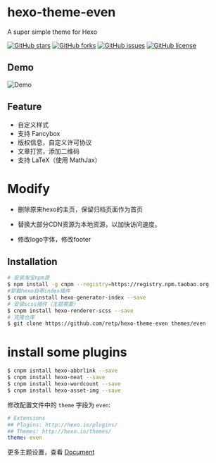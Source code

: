 # hexo-theme-even
A super simple theme for Hexo

[![GitHub stars](https://img.shields.io/github/stars/ahonn/hexo-theme-even.svg)](https://github.com/ahonn/hexo-theme-even/stargazers)
[![GitHub forks](https://img.shields.io/github/forks/ahonn/hexo-theme-even.svg)](https://github.com/ahonn/hexo-theme-even/network)
[![GitHub issues](https://img.shields.io/github/issues/ahonn/hexo-theme-even.svg)](https://github.com/ahonn/hexo-theme-even/issues)
[![GitHub license](https://img.shields.io/badge/license-MIT-blue.svg)](https://raw.githubusercontent.com/ahonn/hexo-theme-even/master/LICENSE)

## Demo
![Demo](https://raw.githubusercontent.com/retp/hexo-theme-even/master/demo.png)

## Feature
- 自定义样式
- 支持 Fancybox
- 版权信息，自定义许可协议
- 文章打赏，添加二维码
- 支持 LaTeX（使用 MathJax）



# Modify

* 删除原来hexo的主页，保留归档页面作为首页

* 替换大部分CDN资源为本地资源，以加快访问速度。

* 修改logo字体，修改footer





## Installation
```bash
# 安装淘宝npm源
$ npm install -g cnpm --registry=https://registry.npm.taobao.org 
#卸载hexo自带index插件
$ cnpm uninstall hexo-generator-index --save
# 安装scss插件（主题需要）
$ cnpm install hexo-renderer-scss --save
# 克隆仓库
$ git clone https://github.com/retp/hexo-theme-even themes/even
```



# install some plugins

```bash
$ cnpm isntall hexo-abbrlink --save
$ cnpm install hexo-neat --save
$ cnpm install hexo-wordcount --save
$ cnpm install hexo-asset-img --save
```



修改配置文件中的 `theme` 字段为 `even`:

```yaml
# Extensions
## Plugins: http://hexo.io/plugins/
## Themes: http://hexo.io/themes/
theme: even
```

更多主题设置，查看 [Document](https://github.com/ahonn/hexo-theme-even/wiki)
